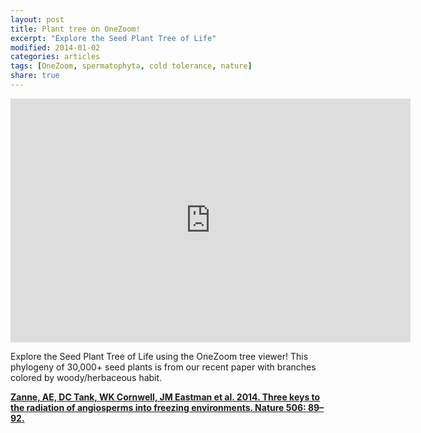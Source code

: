 ```yaml
---
layout: post
title: Plant tree on OneZoom!
excerpt: "Explore the Seed Plant Tree of Life"
modified: 2014-01-02
categories: articles
tags: [OneZoom, spermatophyta, cold tolerance, nature]
share: true
---
```

<iframe width="640" height="390" src="http://www.onezoom.org/embeded_plants.htm" frameborder="0" allowfullscreen></iframe>

Explore the Seed Plant Tree of Life using the OneZoom tree viewer! This phylogeny of 30,000+ seed plants is from our recent paper with branches colored by woody/herbaceous habit.

[**Zanne, AE, DC Tank, WK Cornwell, JM Eastman et al. 2014. Three keys to the radiation of angiosperms into freezing environments. Nature 506: 89–92.**](http://www.nature.com/nature/journal/v506/n7486/full/nature12872.html)
